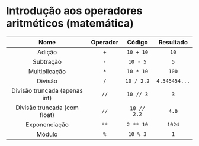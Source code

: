# Introdução aos operadores aritméticos (matemática)

|             Nome              | Operador |   Código    |   Resultado   |
| :---------------------------: | :------: | :---------: | :-----------: |
|            Adição             |   `+`    |  `10 + 10`  |     `10`      |
|           Subtração           |   `-`    |  `10 - 5`   |      `5`      |
|         Multiplicação         |   `*`    |  `10 * 10`  |     `100`     |
|            Divisão            |   `/`    | `10 / 2.2`  | `4.545454...` |
| Divisão truncada (apenas int) |   `//`   |  `10 // 3`  |      `3`      |
| Divisão truncada (com float)  |   `//`   | `10 // 2.2` |     `4.0`     |
|         Exponenciação         |   `**`   |  `2 ** 10`  |    `1024`     |
|            Módulo             |   `%`    |  `10 % 3`   |      `1`      |
